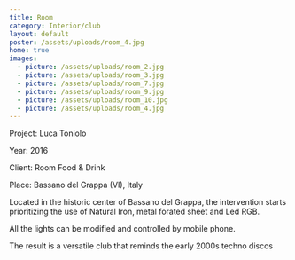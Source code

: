 ```yaml
---
title: Room
category: Interior/club
layout: default
poster: /assets/uploads/room_4.jpg
home: true
images:
  - picture: /assets/uploads/room_2.jpg
  - picture: /assets/uploads/room_3.jpg
  - picture: /assets/uploads/room_7.jpg
  - picture: /assets/uploads/room_9.jpg
  - picture: /assets/uploads/room_10.jpg
  - picture: /assets/uploads/room_4.jpg
---
```

Project: Luca Toniolo

Year: 2016

Client: Room Food & Drink

Place: Bassano del Grappa (VI), Italy

Located in the historic center of Bassano del Grappa, the intervention starts prioritizing the use of Natural Iron, metal forated sheet and Led RGB.

All the lights can be modified and controlled by mobile phone.

The result is a versatile club that reminds the early 2000s techno discos

